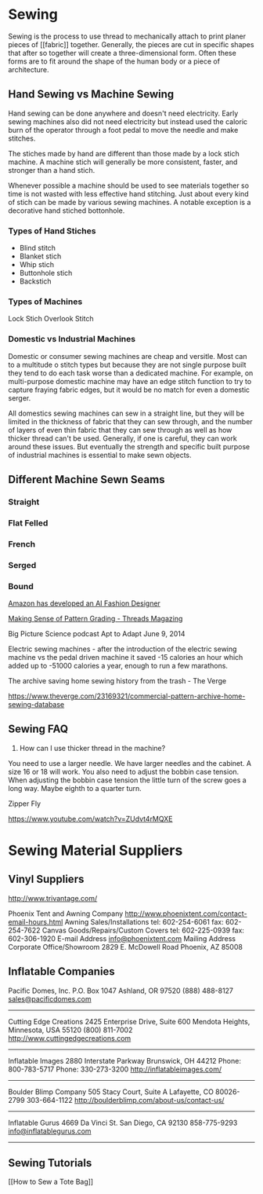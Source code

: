 # Sewing
Sewing is the process to use thread to mechanically attach to print planer pieces of [[fabric]] together. Generally, the pieces are cut in specific shapes that after so together will create a three-dimensional form. Often these forms are to fit around the shape of the human body or a piece of architecture. 
## Hand Sewing vs Machine Sewing
Hand sewing can be done anywhere and doesn't need electricity. Early sewing machines also did not need electricity but instead used the caloric burn of the operator through a foot pedal to move the needle and make stitches.

The stiches made by hand are different than those made by a lock stich machine. A machine stich will generally be more consistent, faster, and stronger than a hand stich.

Whenever possible a machine should be used to see materials together so time is not wasted with less effective hand stitching. Just about every kind of stich can be made by various sewing machines. A notable exception is a decorative hand stiched bottonhole.
### Types of Hand Stiches
- Blind stitch 
- Blanket stich
- Whip stich
- Buttonhole stich
- Backstich
### Types of Machines
Lock Stich
Overlook Stitch
### Domestic vs Industrial Machines
Domestic or consumer sewing machines are cheap and versitle. Most can to a multitude o stitch types but because they are not single purpose built they tend to do each task worse than a dedicated machine.  For example, on multi-purpose domestic machine may have an edge stitch function to try to capture fraying fabric edges, but it would be no match for even a domestic serger.

All domestics sewing machines can sew in a straight line, but they will be limited in the thickness of fabric that they can sew through, and the number of layers of even thin fabric that they can sew through as well as how thicker thread can't be used. Generally, if one is careful, they can work around these issues. But eventually the strength and specific built purpose of industrial machines is essential to make sewn objects.
## Different Machine Sewn Seams
### Straight
### Flat Felled
### French
### Serged
### Bound

[Amazon has developed an AI Fashion Designer](https://www.technologyreview.com/s/608668/amazon-has-developed-an-ai-fashion-designer/)

[Making Sense of Pattern Grading - Threads Magazing](http://www.threadsmagazine.com/item/4368/making-sense-of-pattern-grading/page/all)

Big Picture Science podcast
Apt to Adapt
June 9, 2014

Electric sewing machines - after the introduction of the electric sewing machine vs the pedal driven machine it saved -15 calories an hour which added up to -51000 calories a year, enough to run a few marathons. 

The archive saving home sewing history from the trash - The Verge

https://www.theverge.com/23169321/commercial-pattern-archive-home-sewing-database 



## Sewing FAQ
1. How can I use thicker thread in the machine?

You need to use a larger needle. We have larger needles and the cabinet. A size 16 or 18 will work. You also need to adjust the bobbin case tension. When adjusting the bobbin case tension the little turn of the screw goes a long way. Maybe eighth to a quarter turn.


Zipper Fly

https://www.youtube.com/watch?v=ZUdvt4rMQXE

# Sewing Material Suppliers
## Vinyl Suppliers

http://www.trivantage.com/

Phoenix Tent and Awning Company
http://www.phoenixtent.com/contact-email-hours.html
Awning Sales/Installations
tel: 602-254-6061
fax: 602-254-7622
Canvas Goods/Repairs/Custom Covers
tel: 602-225-0939
fax: 602-306-1920
E-mail Address
info@phoenixtent.com
Mailing Address
Corporate Office/Showroom
2829 E. McDowell Road
Phoenix, AZ 85008

## Inflatable Companies
Pacific Domes, Inc.
P.O. Box 1047
Ashland, OR 97520
(888) 488-8127
sales@pacificdomes.com
______________________
Cutting Edge Creations
2425 Enterprise Drive, Suite 600
Mendota Heights, Minnesota, USA 55120
(800) 811-7002
http://www.cuttingedgecreations.com
__________________________
Inflatable Images
2880 Interstate Parkway
Brunswick, OH 44212
Phone: 800-783-5717
Phone: 330-273-3200
http://inflatableimages.com/
_______________
Boulder Blimp Company
505 Stacy Court, Suite A
Lafayette, CO 80026-2799
303-664-1122
http://boulderblimp.com/about-us/contact-us/
_________________
Inflatable Gurus 
4669 Da Vinci St. 
San Diego, CA 92130
858-775-9293 
info@inflatablegurus.com
_______________

## Sewing Tutorials
[[How to Sew a Tote Bag]]

